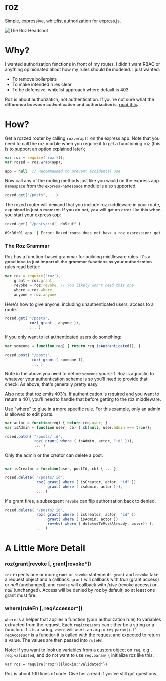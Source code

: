roz
===
Simple, expressive, whitelist authorization for express.js.

![The Roz Headshot](https://raw.github.com/nomic/roz/master/roz-night-court.jpg)

Why?
====
I wanted authorization functions in front of my routes.  I didn't want RBAC
or anything opinionated about how my rules should be modeled.  I just wanted:

* To remove boilerplate
* To make intended rules clear
* To be defensive: whitelist approach where default is 403

Roz is about authorization, not authentication.  If you're not sure what the
difference between authentication and authorization is,
[read this](http://en.wikipedia.org/wiki/Authentication#Authorization).

How?
====
Get a rozzed router by calling ```roz.wrap()``` on the express app.  Note
that you need to call the roz module when you require it to get a functioning
roz (this is to support an option explained later);
```js
var roz = require("roz")();
var rozed = roz.wrap(app);

app = null  // Recommended to prevent accidental use
```

Now call any of the routing methods just like you would on the express app.
```namespace``` from the ```express-namespace``` module is also supported.

```js
rozed.get("/posts", ...)
```

The rozed router will demand that you include roz middleware in your route,
explained in just a moment.  If you do not, you will get an error like this when
you start your express app:

```js
rozed.get( "/posts/:id", doStuff )
```
```bash
09:36:01 app  | Error: Rozed route does not have a roz expression: get /posts/:id
```


### The Roz Grammar

Roz has a function-based grammar for building middleware rules. It's a good
idea to just import all the grammar functions so your authorization rules
read better:
```js
var roz = require("roz"),
    grant = roz.grant,
    revoke = roz.revoke, // You likely won't need this one
    where = roz.where,
    anyone = roz.anyone
```

Here's how to give anyone, including unauthenticated users, access to a route.
```js
rozed.get( "/posts",
           roz( grant ( anyone )),
           ... )
```

If you only want to let authenticated users do something:
```js
var someone = function(req) { return req.isAuthenticated(); }

rozed.post( "/posts",
            roz( grant ( someone )),
            ... )
```

Note in the above you need to define ```someone``` yourself.  Roz is agnostic to
whatever your authentication scheme is so you'll need to provide that check.  As
above, that's generally pretty easy.

Also note that roz emits 403's.  If authentication is required and you want to
return a 401, you'll need to handle that before getting to the roz middleware.


Use "where" to glue in a more specific rule.  For this example, only
an admin is allowed to edit posts.
```js
var actor = function(req) { return req.user; }
var isAdmin = function(user, cb) { cb(null, user.admin === true)};

rozed.patch( "/posts/:id",
             roz( grant( where ( isAdmin, actor, "id" ))),
             ... )
```

Only the admin or the creator can delete a post.
```js

var isCreator = function(user, postId, cb) { ... };

rozed.delete( "/posts/:id",
              roz( grant( where ( isCreator, actor, "id" ))
                   grant( where ( isAdmin, actor ))),
              ... )
```

If a grant fires, a subsequent ```revoke``` can flip authorization back
to denied.
```js
rozed.delete( "/posts/:id",
              roz( grant( where ( isCreator, actor, "id" ))
                   grant( where ( isAdmin, actor ))
                   revoke( where ( deletedToMuchAlready, actor)) ),
              ... )
```

A Little More Detail
====================

### roz(grant|revoke [, grant|revoke*])
```roz``` expects one or more ```grant``` or ```revoke``` statements.  ```grant```
and ```revoke``` take a request object and a callback.  ```grant``` will callback
with *true* (grant access) or *null* (unchanged), and ```revoke``` will callback with
*false* (revoke access) or *null* (unchanged).  Access will be denied by roz by
default, so at least one grant must fire.

### where(ruleFn [, reqAccessor*])
```where``` is a helper that applies a function (your authorization rule) to
variables extracted from the request.  Each ```reqAccessors``` can either be a
string or a function.  If it is a string, ```where``` will use it an arg to
```req.param()```.  If ```reqAccessor``` is a function it is called with the
request and expected to return a value.  The values are then passed into ```ruleFn```.

Note: if you want to look up variables from a custom object on ```req```, e.g.,
```req.validated```, and do not want to use ```req.param()```, initialize
roz like this:
```
var roz = require("roz")({lookin:"validated"})
```

Roz is about 100 lines of code.  Give her a read if you've still got questions.


